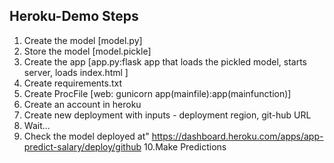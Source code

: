## Heroku-Demo Steps

1. Create the model [model.py]
2. Store the model  [model.pickle]
3. Create the app   [app.py:flask app that loads the pickled model, starts server, loads index.html ]
4. Create requirements.txt
5. Create ProcFile  [web: gunicorn app(mainfile):app(mainfunction)]
6. Create an account in heroku
7. Create new deployment with inputs - deployment region, git-hub URL
8. Wait...
9. Check the model deployed at"
https://dashboard.heroku.com/apps/app-predict-salary/deploy/github
10.Make Predictions